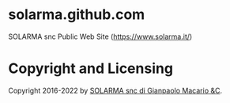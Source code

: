 solarma.github.com
==================

SOLARMA snc Public Web Site (<https://www.solarma.it/>)

Copyright and Licensing
=======================

Copyright 2016-2022 by [SOLARMA snc di Gianpaolo Macario &C](https://www.solarma.it/).

<!-- EOF -->
